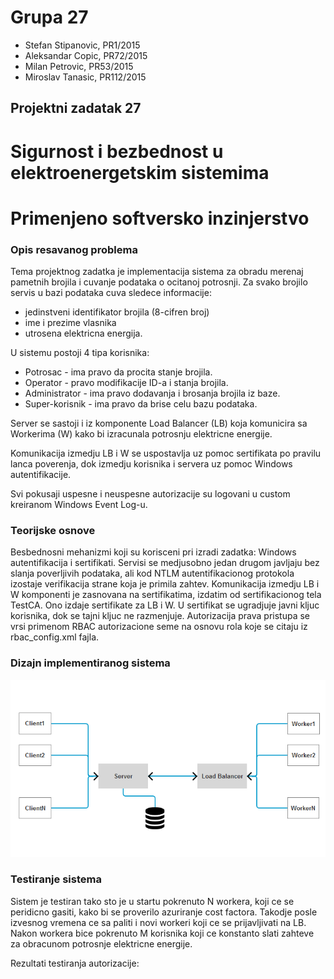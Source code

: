 # Grupa 27
* Stefan Stipanovic, PR1/2015
* Aleksandar Copic, PR72/2015
* Milan Petrovic, PR53/2015
* Miroslav Tanasic, PR112/2015

## Projektni zadatak 27

# Sigurnost i bezbednost u elektroenergetskim sistemima

# Primenjeno softversko inzinjerstvo

### Opis resavanog problema
Tema projektnog zadatka je implementacija sistema za obradu merenaj pametnih brojila i cuvanje podataka o ocitanoj potrosnji. Za svako brojilo servis u bazi podataka cuva sledece informacije:
* jedinstveni identifikator brojila (8-cifren broj)
* ime i prezime vlasnika
* utrosena elektricna energija.

U sistemu postoji 4 tipa korisnika:
* Potrosac - ima pravo da procita stanje brojila.
* Operator - pravo modifikacije ID-a i stanja brojila.
* Administrator - ima pravo dodavanja i brosanja brojila iz baze.
* Super-korisnik - ima pravo da brise celu bazu podataka.

Server se sastoji i iz komponente Load Balancer (LB) koja komunicira sa Workerima (W) kako bi izracunala potrosnju elektricne energije.

Komunikacija izmedju LB i W se uspostavlja uz pomoc sertifikata po pravilu lanca poverenja, dok izmedju korisnika i servera uz pomoc Windows autentifikacije.

Svi pokusaji uspesne i neuspesne autorizacije su logovani u custom kreiranom Windows Event Log-u.

### Teorijske osnove
Besbednosni mehanizmi koji su korisceni pri izradi zadatka:
Windows autentifikacija i sertifikati. Servisi se medjusobno jedan drugom javljaju bez slanja poverljivih podataka, ali kod NTLM autentifikacionog protokola izostaje verifikacija strane koja je primila zahtev. Komunikacija izmedju LB i W komponenti je zasnovana na sertifikatima, izdatim od sertifikacionog tela TestCA. Ono izdaje sertifikate za LB i W. U sertifikat se ugradjuje javni kljuc korisnika, dok se tajni kljuc ne razmenjuje. Autorizacija prava pristupa se vrsi primenom
RBAC autorizacione seme na osnovu rola koje se citaju iz rbac_config.xml fajla.

### Dizajn implementiranog sistema
![Dizajn](https://github.com/pr12015/images/blob/master/design.png)

### Testiranje sistema
Sistem je testiran tako sto je u startu pokrenuto N workera, koji ce se peridicno gasiti, kako bi se proverilo azuriranje cost factora. Takodje posle izvesnog vremena ce sa paliti i novi workeri koji ce se prijavljivati na LB. Nakon workera bice pokrenuto M korisnika koji ce konstanto slati zahteve za obracunom potrosnje elektricne energije.

Rezultati testiranja autorizacije:

